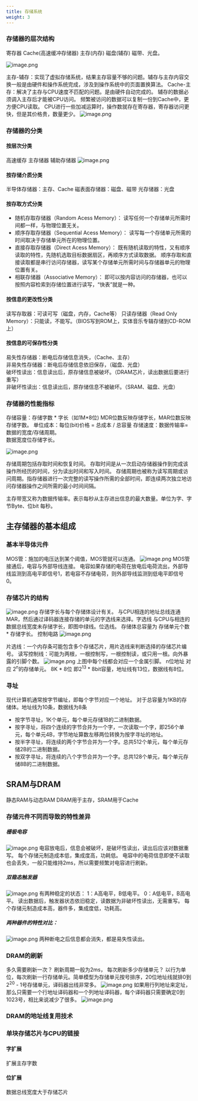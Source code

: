 ```yaml
---
title: 存储系统
weight: 3
---
```

### 存储器的层次结构
寄存器 Cache(高速缓冲存储器) 主存(内存) 磁盘(辅存) 磁带、光盘。

![image.png](https://cdn.staticaly.com/gh/ivylet/blog_picg-@master/img/202306121558197.png)


主存-辅存：实现了虚拟存储系统，结果主存容量不够的问题。辅存与主存内容交换一般是由硬件和操作系统完成，涉及到操作系统中的页面置换算法。
Cache-主存：解决了主存与CPU速度不匹配的问题。是由硬件自动完成的。
辅存的数据必须调入主存后才能被CPU访问。
频繁被访问的数据可以复制一份到Cache中，更方便CPU读取。
CPU进行一些加减运算时，操作数就存在寄存器，寄存器访问更快，但是其价格贵，数量更少。
![image.png](https://cdn.staticaly.com/gh/ivylet/blog_picg-@master/img/202306121558271.png)

### 存储器的分类
#### 按层次分类
高速缓存
主存储器
辅助存储器
![image.png](https://cdn.staticaly.com/gh/ivylet/blog_picg-@master/img/202306121607679.png)
#### 按存储介质分类
半导体存储器：主存、Cache
磁表面存储器：磁盘、磁带
光存储器：光盘
#### 按存取方式分类
- 随机存取存储器（Random Acess Memory）：
读写任何一个存储单元所需时间都一样，与物理位置无关。
- 顺序存取存储器（Sequential Acess Memory）：
读写每一个存储单元所需的时间取决于存储单元所在的物理位置。
- 直接存取存储器（Direct Acess Memory）：
既有随机读取的特性，又有顺序读取的特性，先随机选取目标数据扇区，再顺序方式读取数据。
顺序存取和直接读取都是串行访问存储器，读写某个存储单元所需时间与存储器单元的物理位置有关。
- 相联存储器（Associative Memory）：
即可以按内容访问的存储器，也可以按照内容检索到存储位置进行读写，“快表”就是一种。
#### 按信息的更改性分类
读写存取器：可读可写（磁盘，内存，Cache等）
只读存储器（Read Only Memory）：只能读，不能写。（BIOS写到ROM上，实体音乐专辑存储到CD-ROM上）
#### 按信息的可保存性分类
易失性存储器：断电后存储信息消失，（Cache、主存）   
非易失性存储器：断电后存储信息依旧保存，（磁盘、光盘）   
破坏性读出：信息读出后，原存储信息被破坏。（DRAM芯片，读出数据后要进行重写）   
非破坏性读出：信息读出后，原存储信息不被破坏。（SRAM、磁盘、光盘）   
### 存储器的性能指标
存储容量：存储字数 \* 字长（如1M\*8位)
MDR位数反映存储字长，MAR位数反映存储字数。
单位成本：每位(bit)价格 = 总成本 / 总容量
存储速度：数据传输率=数据的宽度/存储周期。    
数据宽度位存储字长。

![image.png](https://cdn.staticaly.com/gh/ivylet/blog_picg-@master/img/202306121635855.png)

存储周期包括存取时间和恢复时间。
存取时间是从一次启动存储器操作到完成该操作所经历的时间，分为读出时间和写入时间。
存储周期也被称为读写周期或访问周期。指存储器进行一次完整的读写操作所需的全部时间，即连续两次独立地访问存储器操作之间所需的最小时间间隔。

主存带宽又称为数据传输率。表示每秒从主存进出信息的最大数量。单位为字、字节Byte、位bit 每秒。
## 主存储器的基本组成
### 基本半导体元件
MOS管：施加的电压达到某个阈值，MOS管就可以连通。
![image.png](https://cdn.staticaly.com/gh/ivylet/blog_picg-@master/img/202306121641169.png)
MOS管接通后，电容与外部导线连接。
电容如果存储的电荷在放电后电荷流出，外部导线监测到高电平即信号1，若电容不存储电荷，则外部导线监测到低电平即信号0。
### 存储芯片的结构
![image.png](https://cdn.staticaly.com/gh/ivylet/blog_picg-@master/img/202306121645513.png)
存储字长与每个存储体设计有关。
与CPU相连的地址总线连通MAR，然后通过译码器连接存储的单元的字选线来选择。字选线
与CPU与相连的数据总线宽度未存储字长，即图中绿线。位选线。
存储体总容量为 存储单元个数 \* 存储字长。
控制电路
![image.png](https://cdn.staticaly.com/gh/ivylet/blog_picg-@master/img/202306121655339.png)

片选线：一个内存条可能包含多个存储芯片，用片选线来判断选择的存储芯片编号。
读写控制线：可能为两根，一根控制写，一根控制读，或只用一根。向外暴露的引脚个数。
![image.png](https://cdn.staticaly.com/gh/ivylet/blog_picg-@master/img/202306121656037.png)
上图中每个线都会对应一个金属引脚。
n位地址 对应 2<sup>n</sup>的存储单元。
8K \* 8位 即2<sup>13</sup> \* 8bit容量，地址线有13位，数据线有8位。
###  寻址
现代计算机通常按字节编址，即每个字节对应一个地址。
对于总容量为1KB的存储体。地址线为10条，数据线为8条
- 按字节寻址，1K个单元，每个单元存储1B的二进制数据。
- 按字寻址，将四个连续的字节合并为一个字，一次读取一个字，即256个单元，每个单元4B，字节地址算数左移两位转换为按字寻址的地址。
- 按半字寻址，将连续的两个字节合并为一个字。总共512个单元，每个单元存储2B的二进制数据。
- 按双字寻址，将连续的八个字节合并为一个字。总共128个单元，每个单元存储8B的二进制数据。
## SRAM与DRAM
静态RAM与动态RAM
DRAM用于主存，SRAM用于Cache
### 存储元件不同而导致的特性差异
##### 栅极电容
![image.png](https://cdn.staticaly.com/gh/ivylet/blog_picg-@master/img/202306121734757.png)
电容放电后，信息会被破坏，是破坏性读出，读出后应该对数据重写。
每个存储元制造成本低，集成度高，功耗低。
电容中的电荷信息即使不读取也会丢失，一般只能维持2ms，所以需要频繁对电容进行刷新。
##### 双稳态触发器
![image.png](https://cdn.staticaly.com/gh/ivylet/blog_picg-@master/img/202306121735704.png)
有两种稳定的状态：
1：A高电平，B低电平。
0：A低电平，B高电平。
读出数据后，触发器状态依旧稳定，读数据为非破坏性读出，无需重写。
每个存储元制造成本高，器件多，集成度低，功耗高。
##### 两种器件的特性对比：
![image.png](https://cdn.staticaly.com/gh/ivylet/blog_picg-@master/img/202306121740416.png)
两种断电之后信息都会消失，都是易失性读出。
### DRAM的刷新
多久需要刷新一次？
刷新周期一般为2ms，
每次刷新多少存储单元？
以行为单位，每次刷新一行存储单元。简单模型为存储单元按号排序，20位地址线就排0到2<sup>20</sup> - 1号存储单元，译码器出线非常多。
![image.png](https://cdn.staticaly.com/gh/ivylet/blog_picg-@master/img/202306121758329.png)
如果用行列地址来定址，那么只需要一个行地址译码器和一个列地址译码器，每个译码器只需要确定0到1023号，相比来说减少了很多。 
![image.png](https://cdn.staticaly.com/gh/ivylet/blog_picg-@master/img/202306121759394.png)

### DRAM的地址线复用技术
### 单块存储芯片与CPU的链接
#### 字扩展
扩展主存字数
#### 位扩展
数据总线宽度大于存储芯片
